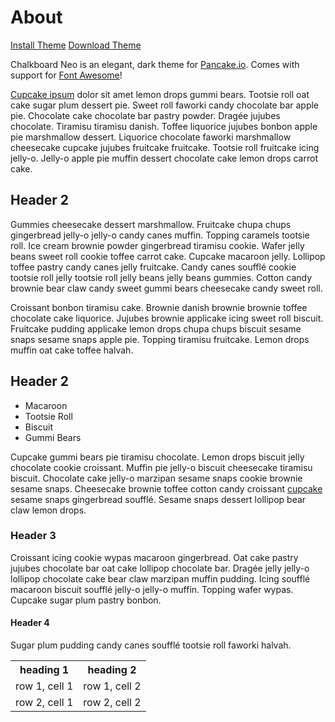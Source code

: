 <!---
title: Theme Preview
header: Chalkboard Neo
blank: true
css: http://pancakeio.github.com/pancake-themes/themes/Chalkboard%20Neo/chalkboardneo.css
--->

# About

<a href='http://pancake.io/theme/install?theme=http://pancakeio.github.com/pancake-themes/themes/Chalkboard%20Neo/chalkboardneo.css' class='button'><i class="icon-heart"></i> Install Theme</a> <a href='http://pancakeio.github.com/pancake-themes/themes/Chalkboard%20Neo/chalkboardneo.css' class='button'><i class="icon-download-alt"></i>Download Theme</a>


Chalkboard Neo is an elegant, dark theme for [Pancake.io](http://pancake.io). Comes with support for [Font Awesome](http://fortawesome.github.com/Font-Awesome/)!

[Cupcake ipsum](http://cupcakeipsum.com/) dolor sit amet lemon drops gummi bears. Tootsie roll oat cake sugar plum dessert pie. Sweet roll faworki candy chocolate bar apple pie. Chocolate cake chocolate bar pastry powder. Dragée jujubes chocolate. Tiramisu tiramisu danish. Toffee liquorice jujubes bonbon apple pie marshmallow dessert. Liquorice chocolate faworki marshmallow cheesecake cupcake jujubes fruitcake fruitcake. Tootsie roll fruitcake icing jelly-o. Jelly-o apple pie muffin dessert chocolate cake lemon drops carrot cake.

## Header 2

Gummies cheesecake dessert marshmallow. Fruitcake chupa chups gingerbread jelly-o jelly-o candy canes muffin. Topping caramels tootsie roll. Ice cream brownie powder gingerbread tiramisu cookie. Wafer jelly beans sweet roll cookie toffee carrot cake. Cupcake macaroon jelly. Lollipop toffee pastry candy canes jelly fruitcake. Candy canes soufflé cookie tootsie roll jelly tootsie roll jelly beans jelly beans gummies. Cotton candy brownie bear claw candy sweet gummi bears cheesecake candy sweet roll.

Croissant bonbon tiramisu cake. Brownie danish brownie brownie toffee chocolate cake liquorice. Jujubes brownie applicake icing sweet roll biscuit. Fruitcake pudding applicake lemon drops chupa chups biscuit sesame snaps sesame snaps apple pie. Topping tiramisu fruitcake. Lemon drops muffin oat cake toffee halvah.


## Header 2

- Macaroon
- Tootsie Roll
- Biscuit
- Gummi Bears

Cupcake gummi bears pie tiramisu chocolate. Lemon drops biscuit jelly chocolate cookie croissant. Muffin pie jelly-o biscuit cheesecake tiramisu biscuit. Chocolate cake jelly-o marzipan sesame snaps cookie brownie sesame snaps. Cheesecake brownie toffee cotton candy croissant [cupcake](http://cupcakeipsum.com/) sesame snaps gingerbread soufflé. Sesame snaps dessert lollipop bear claw lemon drops.

### Header 3

Croissant icing cookie wypas macaroon gingerbread. Oat cake pastry jujubes chocolate bar oat cake lollipop chocolate bar. Dragée jelly jelly-o lollipop chocolate cake bear claw marzipan muffin pudding. Icing soufflé macaroon biscuit soufflé jelly-o jelly-o muffin. Topping wafer wypas. Cupcake sugar plum pastry bonbon.

#### Header 4

Sugar plum pudding candy canes soufflé tootsie roll faworki halvah.

<table>
  <tr>
    <th>heading 1</th>
    <th>heading 2</th>
  </tr>
  <tr>
    <td>row 1, cell 1</td>
    <td>row 1, cell 2</td>
  </tr>
  <tr>
    <td>row 2, cell 1</td>
    <td>row 2, cell 2</td>
  </tr>
</table>
